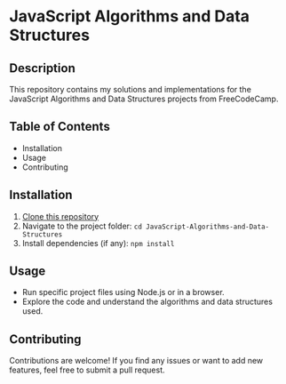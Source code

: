 # JavaScript Algorithms and Data Structures

## Description
This repository contains my solutions and implementations for the JavaScript Algorithms and Data Structures projects from FreeCodeCamp.

## Table of Contents
- Installation
- Usage
- Contributing

## Installation
1. [Clone this repository](https://github.com/DevAakash7/JavaScript-Algorithms-and-Data-Structures.git)
2. Navigate to the project folder: `cd JavaScript-Algorithms-and-Data-Structures`
3. Install dependencies (if any): `npm install`

## Usage
- Run specific project files using Node.js or in a browser.
- Explore the code and understand the algorithms and data structures used.

## Contributing
Contributions are welcome! If you find any issues or want to add new features, feel free to submit a pull request.